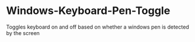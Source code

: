 # Windows-Keyboard-Pen-Toggle
Toggles keyboard on and off based on whether a windows pen is detected by the screen
